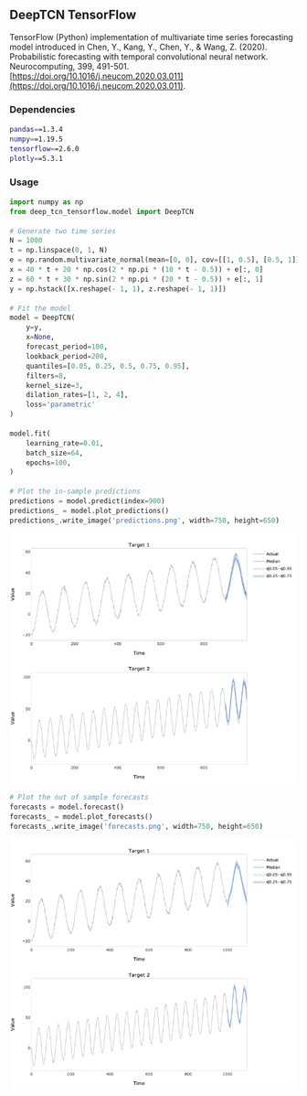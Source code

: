 ## DeepTCN TensorFlow

TensorFlow (Python) implementation of multivariate time series forecasting model introduced in Chen, Y., Kang, Y., Chen, Y., 
& Wang, Z. (2020). Probabilistic forecasting with temporal convolutional neural network. Neurocomputing, 399, 491-501.
[https://doi.org/10.1016/j.neucom.2020.03.011](https://doi.org/10.1016/j.neucom.2020.03.011).

### Dependencies
```bash
pandas==1.3.4
numpy==1.19.5
tensorflow==2.6.0
plotly==5.3.1
```
### Usage
```python
import numpy as np
from deep_tcn_tensorflow.model import DeepTCN

# Generate two time series
N = 1000
t = np.linspace(0, 1, N)
e = np.random.multivariate_normal(mean=[0, 0], cov=[[1, 0.5], [0.5, 1]], size=N)
x = 40 * t + 20 * np.cos(2 * np.pi * (10 * t - 0.5)) + e[:, 0]
z = 60 * t + 30 * np.sin(2 * np.pi * (20 * t - 0.5)) + e[:, 1]
y = np.hstack([x.reshape(- 1, 1), z.reshape(- 1, 1)])

# Fit the model
model = DeepTCN(
    y=y,
    x=None,
    forecast_period=100,
    lookback_period=200,
    quantiles=[0.05, 0.25, 0.5, 0.75, 0.95],
    filters=8,
    kernel_size=3,
    dilation_rates=[1, 2, 4],
    loss='parametric'
)

model.fit(
    learning_rate=0.01,
    batch_size=64,
    epochs=100,
)

# Plot the in-sample predictions
predictions = model.predict(index=900)
predictions_ = model.plot_predictions()
predictions_.write_image('predictions.png', width=750, height=650)
```
![predictions](example/predictions.png)
```python
# Plot the out of sample forecasts
forecasts = model.forecast()
forecasts_ = model.plot_forecasts()
forecasts_.write_image('forecasts.png', width=750, height=650)
```
![forecasts](example/forecasts.png)